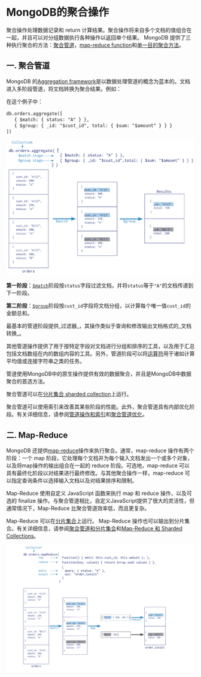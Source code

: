 # MongoDB的聚合操作

聚合操作处理数据记录和 return 计算结果。聚合操作将来自多个文档的值组合在一起，并且可以对分组数据执行各种操作以返回单个结果。 MongoDB 提供了三种执行聚合的方法：[聚合管道](https://docs.mongoing.com/aggregation#聚合管道)，[map-reduce function](https://docs.mongoing.com/aggregation#map-reduce)和[单一目的聚合方法](https://docs.mongoing.com/aggregation#单用途聚合操作)。

## 一. 聚合管道

MongoDB 的[Aggregation framework](https://docs.mongoing.com/aggregation/aggregation-pipeline)是以数据处理管道的概念为蓝本的。文档进入多阶段管道，将文档转换为聚合结果。例如：

在这个例子中：

```
db.orders.aggregate([
   { $match: { status: "A" } },
   { $group: { _id: "$cust_id", total: { $sum: "$amount" } } }
])
```

![](../images/10.png)

**第一阶段**：[`$match`](https://docs.mongoing.com/aggregation)阶段按`status`字段过滤文档，并将`status`等于`"A"`的文档传递到下一阶段。

**第二阶段**：[`$group`](https://docs.mongoing.com/aggregation)阶段按`cust_id`字段将文档分组，以计算每个唯一值`cust_id`的金额总和。

最基本的管道阶段提供_过滤器_，其操作类似于查询和修改输出文档格式的_文档转换_。

其他管道操作提供了用于按特定字段对文档进行分组和排序的工具，以及用于汇总包括文档数组在内的数组内容的工具。另外，管道阶段可以将[运算符](https://docs.mongoing.com/aggregation)用于诸如计算平均值或连接字符串之类的任务。

管道使用MongoDB中的原生操作提供有效的数据聚合，并且是MongoDB中数据聚合的首选方法。

聚合管道可以在[分片集合 sharded collection](https://docs.mongoing.com/aggregation)上运行。

聚合管道可以使用索引来改善其某些阶段的性能。此外，聚合管道具有内部优化阶段。有关详细信息，请参阅[管道操作和索引](https://docs.mongoing.com/aggregation/aggregation-pipeline)和[聚合管道优化](https://docs.mongoing.com/aggregation/aggregation-pipeline/aggregation-pipeline-optimization)。

## 二. Map-Reduce

MongoDB 还提供[map-reduce](https://docs.mongoing.com/aggregation/map-reduce)操作来执行聚合。通常，map-reduce 操作有两个阶段：一个 map 阶段，它处理每个文档并为每个输入文档发出一个或多个对象，以及将map操作的输出组合在一起的 reduce 阶段。可选地，map-reduce 可以具有最终化阶段以对结果进行最终修改。与其他聚合操作一样，map-reduce 可以指定查询条件以选择输入文档以及对结果排序和限制。

Map-Reduce 使用自定义 JavaScript 函数来执行 map 和 reduce 操作，以及可选的 finalize 操作。与聚合管道相比，自定义JavaScript提供了很大的灵活性，但通常情况下，Map-Reduce 比聚合管道效率低，而且更复杂。

Map-Reduce 可以在[分片集合](https://docs.mongoing.com/aggregation)上运行。 Map-Reduce 操作也可以输出到分片集合。有关详细信息，请参阅[聚合管道和分片集合](https://docs.mongoing.com/aggregation/aggregation-pipeline/aggregation-pipeline-and-sharded-collections)和[Map-Reduce 和 Sharded Collections](https://docs.mongoing.com/aggregation/map-reduce/map-reduce-and-sharded-collections)。

![](../images/11.png)


